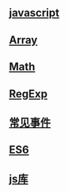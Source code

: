 ## [javascript](javascript/javascript.md)

## [Array](javascript/Array.md)

## [Math](javascript/Math.md)

## [RegExp ](javascript/regExp.md)

## [常见事件](javascript/常用事件.md)

## [ES6](javascript/ES6.md)

## [js库](javascript/library.md)

